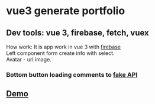 # vue3 generate portfolio
## Dev tools: vue 3, firebase, fetch, vuex

How work: It is app work in vue 3 with [firebase](https://firebase.google.com/) <br/>
Left component form create info with select. <br/>
Avatar - url image. 

### Bottom button loading comments to [fake API](https://jsonplaceholder.typicode.com/comments?_limit=42)

## [Demo](https://kirill8313.ru/vue3-generate-portfolio/)